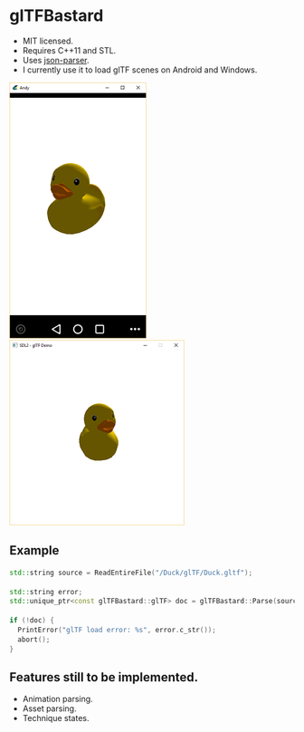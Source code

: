 # glTFBastard
* MIT licensed.
* Requires C++11 and STL.
* Uses [json-parser](https://github.com/udp/json-parser).
* I currently use it to load glTF scenes on Android and Windows.

![AndroidDemo](https://github.com/rcashie/glTFBastard/blob/master/images/Android.png) 
![WindowsDemo](https://github.com/rcashie/glTFBastard/blob/master/images/Windows.png)

## Example
````c++
std::string source = ReadEntireFile("/Duck/glTF/Duck.gltf");

std::string error;
std::unique_ptr<const glTFBastard::glTF> doc = glTFBastard::Parse(source.c_str(), source.size(), error);

if (!doc) {
  PrintError("glTF load error: %s", error.c_str());
  abort();
}
````

## Features still to be implemented.
* Animation parsing.
* Asset parsing.
* Technique states.
